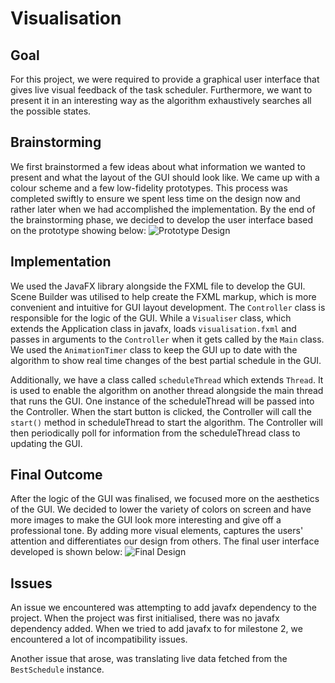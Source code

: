 # Visualisation

## Goal
For this project, we were required to provide a graphical user interface that gives live visual feedback of the task 
scheduler. Furthermore, we want to present it in an interesting way as the algorithm exhaustively searches all the 
possible states.

## Brainstorming
We first brainstormed a few ideas about what information we wanted to present and what the layout of the GUI should 
look like. We came up with a colour scheme and a few low-fidelity prototypes. This process was completed swiftly to
ensure we spent less time on the design now and rather later when we had accomplished the implementation. By the end 
of the brainstorming phase, we decided to develop the user interface based on the prototype showing below:
![Prototype Design](https://github.com/SoftEng306-2021/project-1-project-1-team-3/blob/master/wiki/img/guiPrototype.png)

## Implementation
We used the JavaFX library alongside the FXML file to develop the GUI. Scene Builder was utilised to help create the FXML 
markup, which is more convenient and intuitive for GUI layout development. The `Controller` class is responsible for 
the logic of the GUI. While a `Visualiser` class, which extends the Application class in javafx, loads `visualisation.fxml` 
and passes in arguments to the `Controller` when it gets called by the `Main` class. We used the `AnimationTimer` class 
to keep the GUI up to date with the algorithm to show real time changes of the best partial schedule in the GUI.

Additionally, we have a class called `scheduleThread` which extends `Thread`. It is used to enable the algorithm on 
another thread alongside the main thread that runs the GUI. One instance of the scheduleThread will be passed into the 
Controller. When the start button is clicked, the Controller will call the `start()` method in scheduleThread 
to start the algorithm. The Controller will then periodically poll for information from the scheduleThread class to 
updating the GUI.

## Final Outcome
After the logic of the GUI was finalised, we focused more on the aesthetics of the GUI. We decided to lower the 
variety of colors on screen and have more images to make the GUI look more interesting and give off a professional
tone. By adding more visual elements, captures the users' attention and differentiates our design from others.
The final user interface developed is shown below:
![Final Design](https://github.com/SoftEng306-2021/project-1-project-1-team-3/blob/master/wiki/img/guiFinal.png)

## Issues
An issue we encountered was attempting to add javafx dependency to the project. When the project was first initialised, 
there was no javafx dependency added. When we tried to add javafx to for milestone 2, we encountered a lot of 
incompatibility issues.

Another issue that arose, was translating live data fetched from the `BestSchedule` instance.
